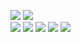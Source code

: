 [![](https://img.shields.io/badge/GitHub-Paveloom/C3.1-5DA399.svg)](https://github.com/Paveloom/C3.1) [![](https://img.shields.io/badge/license-Unlicense-5DA399.svg)](https://github.com/Paveloom/C3/blob/master/LICENSE.md) <br>
[![](https://img.shields.io/badge/release-v0.2.2-informational.svg)](https://github.com/Paveloom/C3.1/releases/tag/v0.2.2) [![](https://img.shields.io/badge/platforms-linux,%20macOS-3E6680.svg)](#) [![](https://img.shields.io/badge/requires-python%203.7%2B-critical.svg)](https://www.python.org/downloads/) [![](https://img.shields.io/pypi/format/scats.svg)](https://pypi.org/project/scats/) [![](https://img.shields.io/pypi/status/scats.svg)](#)